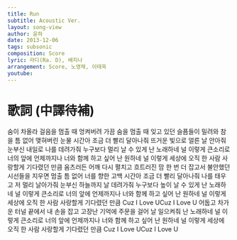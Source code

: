 ```yaml
---
title: Run
subtitle: Acoustic Ver.
layout: song-view
author: 윤하
date: 2013-12-06
tags: subsonic
composition: Score
lyric: 라디(Ra. D), 배지나
arrangement: Score, 노영채, 이태욱
youtube:
---
```


# 歌詞 (中譯待補)

숨이 차올라 걸음을 멈출 때
엉켜버려 가끔 숨을 멈출 때
잊고 있던 슬픔들이 밀려와
참을 틈 없어 맺혀버린 눈물
시간아 조금 더 빨리 달아나줘
뜨거운 빛으로 얼른 날 안아줘
눈부신 내일로 나를 데려가줘
누구보다 멀리 날 수 있게
난 노래하네 널 이렇게 큰소리로 너의 앞에
언제까지나 너와 함께 하고 싶어
난 원하네 널 이렇게 세상에 오직 한 사람
사랑할게 기다렸던 만큼
움츠러든 어깨 다시 펼치고
흐트러진 맘 한 번 더 잡고서
불안했던 시선들을 지우면
멈출 틈 없어 너를 향한 고백
시간아 조금 더 빨리 달아나줘
나를 태우고 저 멀리 날아가줘
눈부신 하늘까지 날 데려가줘
누구보다 높이 날 수 있게
난 노래하네 널 이렇게 큰소리로 너의 앞에
언제까지나 너와 함께 하고 싶어
난 원하네 널 이렇게세상에 오직 한 사람
사랑할게 기다렸던 만큼
Cuz I Love UCuz I Love U
어둡고 차가운 터널 끝에서
내 손을 잡고 고장난 기억에
주문을 걸어 날 일으켜줘
난 노래하네 널 이렇게 큰소리로 너의 앞에
언제까지나 너와 함께 하고 싶어
난 원하네 널 이렇게 세상에 오직 한 사람
사랑할게 기다렸던 만큼
Cuz I Love UCuz I Love U

